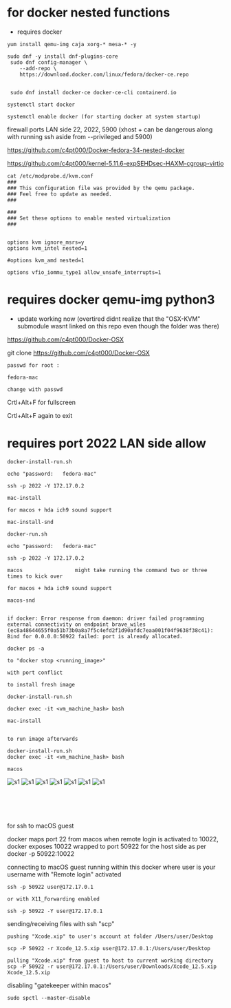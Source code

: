 # for docker nested functions
* requires docker

```
yum install qemu-img caja xorg-* mesa-* -y

sudo dnf -y install dnf-plugins-core
 sudo dnf config-manager \
    --add-repo \
    https://download.docker.com/linux/fedora/docker-ce.repo


 sudo dnf install docker-ce docker-ce-cli containerd.io

systemctl start docker

systemctl enable docker (for starting docker at system startup)
```

firewall ports LAN side 22, 2022, 5900 (xhost + can be dangerous along with running ssh aside from --privileged and 5900)

https://github.com/c4pt000/Docker-fedora-34-nested-docker

https://github.com/c4pt000/kernel-5.11.6-expSEHDsec-HAXM-cgroup-virtio

```
cat /etc/modprobe.d/kvm.conf 
###
### This configuration file was provided by the qemu package.
### Feel free to update as needed.
###

###
### Set these options to enable nested virtualization
###


options kvm ignore_msrs=y
options kvm_intel nested=1

#options kvm_amd nested=1

options vfio_iommu_type1 allow_unsafe_interrupts=1
```

# requires docker qemu-img python3

* update working now (overtired didnt realize that the "OSX-KVM" submodule wasnt linked on this repo even though the folder was there)

https://github.com/c4pt000/Docker-OSX

git clone https://github.com/c4pt000/Docker-OSX



```
passwd for root :

fedora-mac

change with passwd 
```

Crtl+Alt+F for fullscreen

Crtl+Alt+F again to exit

# requires port 2022 LAN side allow

```
docker-install-run.sh

echo "password:   fedora-mac"

ssh -p 2022 -Y 172.17.0.2
    
mac-install

for macos + hda ich9 sound support

mac-install-snd

```


```
docker-run.sh

echo "password:   fedora-mac"

ssh -p 2022 -Y 172.17.0.2

macos                 might take running the command two or three times to kick over

for macos + hda ich9 sound support

macos-snd
```

```

if docker: Error response from daemon: driver failed programming external connectivity on endpoint brave_wiles (ec8a48644655f0a51b73b0a8a7f5c4efd2f1d90afdc7eaa001f04f9638f38c41): Bind for 0.0.0.0:50922 failed: port is already allocated.

docker ps -a

to "docker stop <running_image>"

with port conflict

to install fresh image

docker-install-run.sh

docker exec -it <vm_machine_hash> bash

mac-install


to run image afterwards

docker-install-run.sh
docker exec -it <vm_machine_hash> bash

macos
```



![s1](https://raw.githubusercontent.com/c4pt000/Docker-OSX/master/diskutility.png)
![s1](https://raw.githubusercontent.com/c4pt000/Docker-OSX/master/erase-drive.png)
![s1](https://raw.githubusercontent.com/c4pt000/Docker-OSX/master/done.png)
![s1](https://raw.githubusercontent.com/c4pt000/Docker-OSX/master/install.png)
![s1](https://raw.githubusercontent.com/c4pt000/Docker-OSX/master/continue.png)
![s1](https://raw.githubusercontent.com/c4pt000/Docker-OSX/master/accept.png)
![s1](https://raw.githubusercontent.com/c4pt000/Docker-OSX/master/install.png.mac.png)
<br>
<br>
<br>
<br>
<br>
<br>
for ssh to macOS guest

docker maps port 22 from macos when remote login is activated to 10022, docker exposes 10022 wrapped to port 50922 for the host side 
as per docker -p 50922:10022 

connecting to macOS guest running within this docker
where user is your username with "Remote login" activated

```
ssh -p 50922 user@172.17.0.1

or with X11_Forwarding enabled

ssh -p 50922 -Y user@172.17.0.1
```

sending/receiving files with ssh "scp"
```
pushing "Xcode.xip" to user's account at folder /Users/user/Desktop

scp -P 50922 -r Xcode_12.5.xip user@172.17.0.1:/Users/user/Desktop

pulling "Xcode.xip" from guest to host to current working directory
scp -P 50922 -r user@172.17.0.1:/Users/user/Downloads/Xcode_12.5.xip Xcode_12.5.xip
```

disabling "gatekeeper within macos"
```
sudo spctl --master-disable
```

